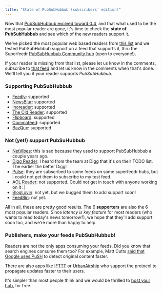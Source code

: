 ```yaml
---
title: "State of PubSubHubbub (subscribers' edition)"
---
```


Now that [PubSubHubbub evolved toward 0.4](http://blog.superfeedr.com/pubsubhubbub-04/), and that what used to be the most popular reader are gone, it's time to check the **state of PubSubHubbub** and see which of the new readers support it.

We've picked the most popular web based readers from [this list](http://alternativeto.net/software/google-reader/) and we tested PubSubHubbub support on a feed that supports it, thru the Superfeedr [PubSubHubbub Community hub](http://pubsubhubbub.superfeedr.com/) (open to everyone!).

If your reader is missing from that list, please let us know in the comments, subscribe to [that feed](http://push-pub.appspot.com/feed) and let us know in the comments when that's done. We'll tell you if your reader supports *PubSubHubbub*.

### Supporting PubSubHubbub

* [Feedly](http://cloud.feedly.com/#latest): supported
* [NewsBlur](http://www.newsblur.com/): supported
* [Inoreader](http://www.inoreader.com/): supported
* [The Old Reader](http://theoldreader.com/): supported
* [Flipboard](http://flipboard.com/): supported
* [Commafeed](https://www.commafeed.com): supported
* [BazQux](https://www.bazqux.com/): supported


### Not (yet!) support PubSuHubbub

* [NetVibes](http://www.netvibes.com/): this is sad because they used to support PubSubHubbub a couple years ago.
* [Digg Reader](http://digg.com/reader): I heard from the team at Digg that it's on their TODO list. The earlier the better Digg!
* [Pulse](http://www.pulse.me/): they are subscribed to some feeds on some superfeedr hubs, but I could not get them to subscribe to my test feed. 
* [AOL Reader](http://reader.aol.com/): not supported. Could not get in touch with anyone working on it :(
* [BlogLovin](http://www.bloglovin.com/): not yet, but we bugged them to add support soon!
* [FeedBin](https://feedbin.me/): not yet.

All in all, these are pretty good results. The 6 **supporters** are also the 6 most popular readers. Since *latency is key feature* for most readers (who wants to read today's news tomorrow?), we hope that they'll add support soon too, and we're more than happy to help.

### Publishers, make your feeds PubSubHubbub!

Readers are not the only apps consuming your feeds. Did you know that search engines consume them too? For example, Matt Cutts [said that Google uses PuSH](http://www.youtube.com/watch?v=4LsB19wTt0Q) to detect original content faster.

There are also apps like [IFTTT](https://ifttt.com/dashboard) or [UrbanAirship](http://urbanairship.com/) who support the protocol to propagate updates faster to their users.

It's simpler than most people think and we would be thrilled to [host your hub](http://superfeedr.com/publisher), for free.

